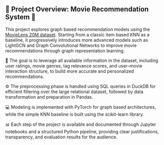 ## 📘 Project Overview: Movie Recommendation System 📘

This project explores graph based recommendation models using the [MovieLens 20M dataset](https://www.kaggle.com/datasets/grouplens/movielens-20m-dataset). Starting from a classic item based KNN as a baseline, it progressively introduces more advanced models such as LightGCN and Graph Convolutional Networks to improve movie recommendations through graph representation learning.

🎯 The goal is to leverage all available information in the dataset, including user ratings, movie genres, tag relevance scores, and user–movie interaction structure, to build more accurate and personalized recommendations.

⚙️ The preprocessing phase is handled using SQL queries in DuckDB for efficient filtering over the large relational dataset, followed by data transformation and preparation in Pandas.

💻 Modeling is implemented with PyTorch for graph based architectures, while the simple KNN baseline is built using the scikit-learn library.

📊 Each step of the project is available and documented through Jupyter notebooks and a structured Python pipeline, providing clear justifications, transparency, and evaluation results for the audience.


